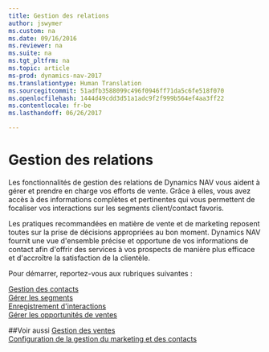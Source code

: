 ```yaml
---
title: Gestion des relations
author: jswymer
ms.custom: na
ms.date: 09/16/2016
ms.reviewer: na
ms.suite: na
ms.tgt_pltfrm: na
ms.topic: article
ms-prod: dynamics-nav-2017
ms.translationtype: Human Translation
ms.sourcegitcommit: 51adfb3588099c496f0946ff71da5c6fe518f070
ms.openlocfilehash: 1444d49cdd3d51a1adc9f2f999b564ef4aa3ff22
ms.contentlocale: fr-be
ms.lasthandoff: 06/26/2017

---
```

# <a name="relationship-management"></a>Gestion des relations
Les fonctionnalités de gestion des relations de Dynamics NAV vous aident à gérer et prendre en charge vos efforts de vente. Grâce à elles, vous avez accès à des informations complètes et pertinentes qui vous permettent de focaliser vos interactions sur les segments client/contact favoris.

Les pratiques recommandées en matière de vente et de marketing reposent toutes sur la prise de décisions appropriées au bon moment. Dynamics NAV fournit une vue d'ensemble précise et opportune de vos informations de contact afin d'offrir des services à vos prospects de manière plus efficace et d'accroître la satisfaction de la clientèle.

Pour démarrer, reportez-vous aux rubriques suivantes :

[Gestion des contacts](marketing-contacts.md)  
[Gérer les segments](marketing-segments.md)  
[Enregistrement d'interactions](marketing-interactions.md)  
[Gérer les opportunités de ventes](marketing-manage-sales-opportunities.md)

##<a name="see-also"></a>Voir aussi
[Gestion des ventes](sales-manage-sales.md)  
[Configuration de la gestion du marketing et des contacts](marketing-setup-marketing.md)

